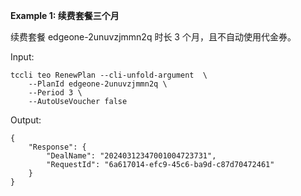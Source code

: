**Example 1: 续费套餐三个月**

续费套餐 edgeone-2unuvzjmmn2q 时长 3 个月，且不自动使用代金券。

Input: 

```
tccli teo RenewPlan --cli-unfold-argument  \
    --PlanId edgeone-2unuvzjmmn2q \
    --Period 3 \
    --AutoUseVoucher false
```

Output: 
```
{
    "Response": {
        "DealName": "20240312347001004723731",
        "RequestId": "6a617014-efc9-45c6-ba9d-c87d70472461"
    }
}
```

